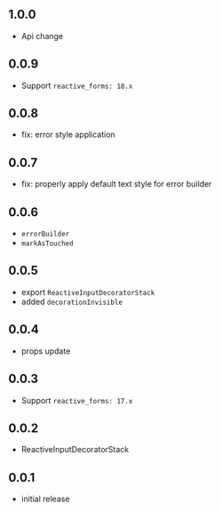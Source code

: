 ## 1.0.0

* Api change

## 0.0.9

* Support `reactive_forms: 18.x`

## 0.0.8

* fix: error style application

## 0.0.7

* fix: properly apply default text style for error builder

## 0.0.6

* `errorBuilder`
* `markAsTouched`

## 0.0.5

* export `ReactiveInputDecoratorStack`
* added `decorationInvisible`

## 0.0.4

* props update

## 0.0.3

* Support `reactive_forms: 17.x`

## 0.0.2

* ReactiveInputDecoratorStack

## 0.0.1

* initial release
